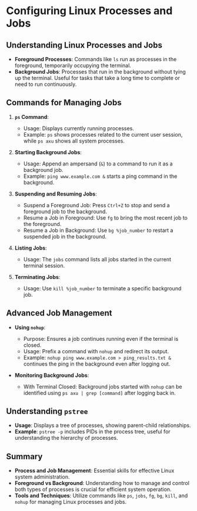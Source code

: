# Configuring Linux Processes and Jobs

## Understanding Linux Processes and Jobs

- **Foreground Processes**: Commands like `ls` run as processes in the foreground, temporarily occupying the terminal.
- **Background Jobs**: Processes that run in the background without tying up the terminal. Useful for tasks that take a long time to complete or need to run continuously.

## Commands for Managing Jobs

1. **`ps` Command**:
   - Usage: Displays currently running processes.
   - Example: `ps` shows processes related to the current user session, while `ps axu` shows all system processes.

2. **Starting Background Jobs**:
   - Usage: Append an ampersand (`&`) to a command to run it as a background job.
   - Example: `ping www.example.com &` starts a ping command in the background.

3. **Suspending and Resuming Jobs**:
   - Suspend a Foreground Job: Press `Ctrl+Z` to stop and send a foreground job to the background.
   - Resume a Job in Foreground: Use `fg` to bring the most recent job to the foreground.
   - Resume a Job in Background: Use `bg %job_number` to restart a suspended job in the background.

4. **Listing Jobs**:
   - Usage: The `jobs` command lists all jobs started in the current terminal session.

5. **Terminating Jobs**:
   - Usage: Use `kill %job_number` to terminate a specific background job.

## Advanced Job Management

- **Using `nohup`**:
   - Purpose: Ensures a job continues running even if the terminal is closed.
   - Usage: Prefix a command with `nohup` and redirect its output.
   - Example: `nohup ping www.example.com > ping_results.txt &` continues the ping in the background even after logging out.

- **Monitoring Background Jobs**:
   - With Terminal Closed: Background jobs started with `nohup` can be identified using `ps axu | grep [command]` after logging back in.

## Understanding `pstree`

- **Usage**: Displays a tree of processes, showing parent-child relationships.
- **Example**: `pstree -p` includes PIDs in the process tree, useful for understanding the hierarchy of processes.

## Summary

- **Process and Job Management**: Essential skills for effective Linux system administration.
- **Foreground vs Background**: Understanding how to manage and control both types of processes is crucial for efficient system operation.
- **Tools and Techniques**: Utilize commands like `ps`, `jobs`, `fg`, `bg`, `kill`, and `nohup` for managing Linux processes and jobs.
